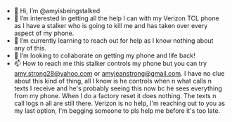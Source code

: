 - 👋 Hi, I’m @amyisbeingstalked
- 👀 I’m interested in getting all the help I can with my Verizon TCL phone as I have a stalker who is going to kill me and has taken over every aspect of my phone.
- 🌱 I’m currently learning to reach out for help as I know nothing about any of this.
- 💞️ I’m looking to collaborate on getting my phone and life back!
- 📫 How to reach me this stalker controls my phone but you can try amy.strong28@yahoo.com or amyjeanstrong@gmail.com. I have no clue about this kind of thing, all I know is he controls when n what calls n texts I receive and he's probably seeing this now bc he sees everything from my phone. When I do a factory reset it does nothing. The texts n call logs n all are still there. Verizon is no help, I'm reaching out to you as my last option, I'm begging someone to pls help me before it's too late.

<!---
amyisbeingstalked/amyisbeingstalked is a ✨ special ✨ repository because its `README.md` (this file) appears on your GitHub profile.
You can click the Preview link to take a look at your changes.
--->

